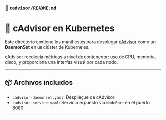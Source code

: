 ### 📁 `cadvisor/README.md`

# 🧠 cAdvisor en Kubernetes

Este directorio contiene los manifiestos para desplegar [cAdvisor](https://github.com/google/cadvisor) como un **DaemonSet** en un clúster de Kubernetes.

cAdvisor recolecta métricas a nivel de contenedor: uso de CPU, memoria, disco, y proporciona una interfaz visual por cada nodo.

---

## 📦 Archivos incluidos

- `cadvisor-daemonset.yaml`: Despliegue de cAdvisor
- `cadvisor-service.yaml`: Servicio expuesto vía `NodePort` en el puerto 8080

---

